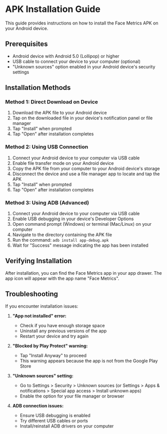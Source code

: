 # APK Installation Guide

This guide provides instructions on how to install the Face Metrics APK on your Android device.

## Prerequisites

- Android device with Android 5.0 (Lollipop) or higher
- USB cable to connect your device to your computer (optional)
- "Unknown sources" option enabled in your Android device's security settings

## Installation Methods

### Method 1: Direct Download on Device

1. Download the APK file to your Android device
2. Tap on the downloaded file in your device's notification panel or file manager
3. Tap "Install" when prompted
4. Tap "Open" after installation completes

### Method 2: Using USB Connection

1. Connect your Android device to your computer via USB cable
2. Enable file transfer mode on your Android device
3. Copy the APK file from your computer to your Android device's storage
4. Disconnect the device and use a file manager app to locate and tap the APK
5. Tap "Install" when prompted
6. Tap "Open" after installation completes

### Method 3: Using ADB (Advanced)

1. Connect your Android device to your computer via USB cable
2. Enable USB debugging in your device's Developer Options
3. Open command prompt (Windows) or terminal (Mac/Linux) on your computer
4. Navigate to the directory containing the APK file
5. Run the command: `adb install app-debug.apk`
6. Wait for "Success" message indicating the app has been installed

## Verifying Installation

After installation, you can find the Face Metrics app in your app drawer. The app icon will appear with the app name "Face Metrics".

## Troubleshooting

If you encounter installation issues:

1. **"App not installed" error:**
   - Check if you have enough storage space
   - Uninstall any previous versions of the app
   - Restart your device and try again

2. **"Blocked by Play Protect" warning:**
   - Tap "Install Anyway" to proceed
   - This warning appears because the app is not from the Google Play Store

3. **"Unknown sources" setting:**
   - Go to Settings > Security > Unknown sources (or Settings > Apps & notifications > Special app access > Install unknown apps)
   - Enable the option for your file manager or browser

4. **ADB connection issues:**
   - Ensure USB debugging is enabled
   - Try different USB cables or ports
   - Install/reinstall ADB drivers on your computer